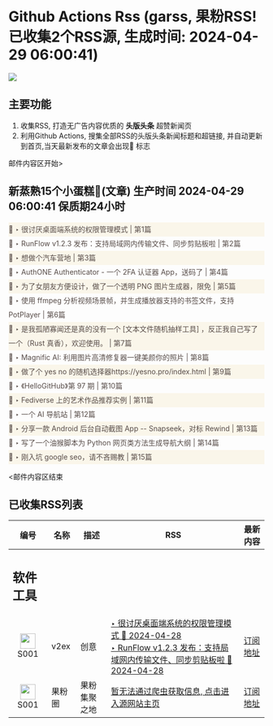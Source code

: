 # Github Actions Rss (garss, 果粉RSS! 已收集2个RSS源, 生成时间: 2024-04-29 06:00:41)

![](https://cdn.jsdelivr.net/gh/xinkeji/garss/_media/ga-rss.png)



## 主要功能
1. 收集RSS, 打造无广告内容优质的 **头版头条** 超赞新闻页
2. 利用Github Actions, 搜集全部RSS的头版头条新闻标题和超链接, 并自动更新到首页,当天最新发布的文章会出现🌈 标志

邮件内容区开始>
<h2>新蒸熟15个小蛋糕🍰(文章) 生产时间 2024-04-29 06:00:41 保质期24小时</h2>

<div style='line-height:3;background-color:#FAF6EA;' ><a href='https://www.v2ex.com/t/1036350#reply10' style="line-height:2;text-decoration:none;display:block;color:#584D49;">🌈 ‣ 很讨厌桌面端系统的权限管理模式 | 第1篇</a></div><div style='line-height:3;' ><a href='https://www.v2ex.com/t/1036340#reply6' style="line-height:2;text-decoration:none;display:block;color:#584D49;">🌈 ‣ RunFlow v1.2.3 发布：支持局域网内传输文件、同步剪贴板啦 | 第2篇</a></div><div style='line-height:3;background-color:#FAF6EA;' ><a href='https://www.v2ex.com/t/1036305#reply28' style="line-height:2;text-decoration:none;display:block;color:#584D49;">🌈 ‣ 想做个汽车营地 | 第3篇</a></div><div style='line-height:3;' ><a href='https://www.v2ex.com/t/1036490#reply5' style="line-height:2;text-decoration:none;display:block;color:#584D49;">🌈 ‣ AuthONE Authenticator - 一个 2FA 认证器 App，送码了 | 第4篇</a></div><div style='line-height:3;background-color:#FAF6EA;' ><a href='https://www.v2ex.com/t/1036358#reply17' style="line-height:2;text-decoration:none;display:block;color:#584D49;">🌈 ‣ 为了女朋友方便设计，做了一个透明 PNG 图片生成器，限免 | 第5篇</a></div><div style='line-height:3;' ><a href='https://www.v2ex.com/t/1036436#reply3' style="line-height:2;text-decoration:none;display:block;color:#584D49;">🌈 ‣ 使用 ffmpeg 分析视频场景帧，并生成播放器支持的书签文件，支持 PotPlayer | 第6篇</a></div><div style='line-height:3;background-color:#FAF6EA;' ><a href='https://www.v2ex.com/t/1036477#reply2' style="line-height:2;text-decoration:none;display:block;color:#584D49;">🌈 ‣ 是我孤陋寡闻还是真的没有一个 [文本文件随机抽样工具] ，反正我自己写了一个（Rust 真香），欢迎使用。 | 第7篇</a></div><div style='line-height:3;' ><a href='https://www.v2ex.com/t/1036431#reply4' style="line-height:2;text-decoration:none;display:block;color:#584D49;">🌈 ‣ Magnific AI: 利用图片高清修复器一键美颜你的照片 | 第8篇</a></div><div style='line-height:3;background-color:#FAF6EA;' ><a href='https://www.v2ex.com/t/1036509#reply0' style="line-height:2;text-decoration:none;display:block;color:#584D49;">🌈 ‣ 做了个 yes no 的随机选择器https://yesno.pro/index.html | 第9篇</a></div><div style='line-height:3;' ><a href='https://www.v2ex.com/t/1036318#reply2' style="line-height:2;text-decoration:none;display:block;color:#584D49;">🌈 ‣ 《HelloGitHub》第 97 期 | 第10篇</a></div><div style='line-height:3;background-color:#FAF6EA;' ><a href='https://www.v2ex.com/t/1036383#reply0' style="line-height:2;text-decoration:none;display:block;color:#584D49;">🌈 ‣ Fediverse 上的艺术作品推荐实例 | 第11篇</a></div><div style='line-height:3;' ><a href='https://www.v2ex.com/t/1036315#reply1' style="line-height:2;text-decoration:none;display:block;color:#584D49;">🌈 ‣ 一个 AI 导航站 | 第12篇</a></div><div style='line-height:3;background-color:#FAF6EA;' ><a href='https://www.v2ex.com/t/1036311#reply7' style="line-height:2;text-decoration:none;display:block;color:#584D49;">🌈 ‣ 分享一款 Android 后台自动截图 App -- Snapseek，对标 Rewind | 第13篇</a></div><div style='line-height:3;' ><a href='https://www.v2ex.com/t/1036361#reply0' style="line-height:2;text-decoration:none;display:block;color:#584D49;">🌈 ‣ 写了一个油猴脚本为 Python 网页类方法生成导航大纲 | 第14篇</a></div><div style='line-height:3;background-color:#FAF6EA;' ><a href='https://www.v2ex.com/t/1036294#reply0' style="line-height:2;text-decoration:none;display:block;color:#584D49;">🌈 ‣ 刚入坑 google seo，请不吝赐教 | 第15篇</a></div>

<邮件内容区结束

## 已收集RSS列表

| 编号 | 名称 | 描述 | RSS | 最新内容 |
| --- | --- | --- | --- | --- |
| <h2 id="软件工具">软件工具</h2> |  |   |  |  |
| <div id="S001" style="text-align: center;"><img src="https://cdn.jsdelivr.net/gh/zhaoolee/garss/_media/favicon/S001.png" width="30px" style="width:30px;height: auto;"/><br><span>S001</span></div> | v2ex | 创意 | [‣ 很讨厌桌面端系统的权限管理模式 🌈 2024-04-28](https://www.v2ex.com/t/1036350#reply10)<br/>[‣ RunFlow v1.2.3 发布：支持局域网内传输文件、同步剪贴板啦 🌈 2024-04-28](https://www.v2ex.com/t/1036340#reply6) | [订阅地址](https://www.v2ex.com/feed/tab/creative.xml) |
| <div id="S001" style="text-align: center;"><img src="https://cdn.jsdelivr.net/gh/zhaoolee/garss/_media/favicon/S001.png" width="30px" style="width:30px;height: auto;"/><br><span>S001</span></div> | 果粉圈 | 果粉集聚之地 | [暂无法通过爬虫获取信息, 点击进入源网站主页](https://g0f.cn) | [订阅地址](https://g0f.cn/rss.xml) |



